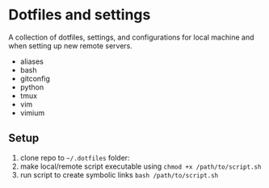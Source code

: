 # Dotfiles and settings
A collection of dotfiles, settings, and configurations for local machine and when setting up new remote servers. 

* aliases
* bash
* gitconfig
* python
* tmux
* vim
* vimium

## Setup
1. clone repo to `~/.dotfiles` folder:
2. make local/remote script executable using `chmod +x /path/to/script.sh`
3. run script to create symbolic links `bash /path/to/script.sh`
